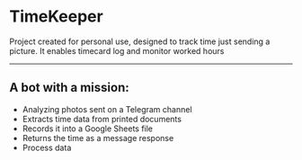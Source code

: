 # TimeKeeper

Project created for personal use, designed to track time just sending a picture. It enables timecard log and monitor worked hours

- - -

## A bot with a mission:
- Analyzing photos sent on a Telegram channel
- Extracts time data from printed documents
- Records it into a Google Sheets file
- Returns the time as a message response
- Process data

